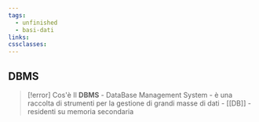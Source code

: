 ```yaml
---
tags:
  - unfinished
  - basi-dati
links: 
cssclasses:
---
```

## DBMS
>[!error] Cos'è
>Il **DBMS** - DataBase Management System - è una raccolta di strumenti per la gestione di grandi masse di dati - [[DB]] - residenti su memoria secondaria
